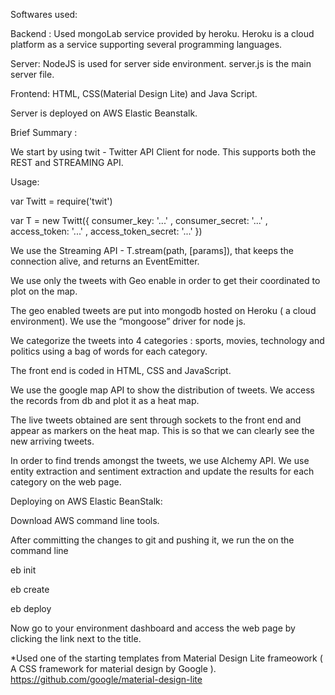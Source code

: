 Softwares used:

Backend :
Used mongoLab service provided by heroku.
Heroku is a cloud platform as a service supporting several programming languages.

Server:
NodeJS is used for server side environment.
server.js is the main server file.

Frontend:
HTML, CSS(Material Design Lite) and Java Script.  

Server is deployed on AWS Elastic Beanstalk.


Brief Summary : 

We start by using twit - Twitter API Client for node. This supports both the REST and STREAMING API.

Usage:

var Twitt = require('twit')

var T = new Twitt({
    consumer_key:         '...'
  , consumer_secret:      '...'
  , access_token:         '...'
  , access_token_secret:  '...'
})

We use the Streaming API - T.stream(path, [params]), that keeps the connection alive, and returns an EventEmitter.

We use only the tweets with Geo enable in order to get their coordinated to plot on the map.

The geo enabled tweets are put into mongodb hosted on Heroku ( a cloud environment). We use the “mongoose” driver for node js. 

We categorize the tweets into 4 categories : sports, movies, technology and politics using a bag of words for each category. 

The front end is coded in HTML, CSS and JavaScript. 

We use the google map API to show the distribution of tweets. We access the records from db and plot it as a heat map. 

The live tweets obtained are sent through sockets to the front end and appear as markers on the heat map. This is so that we can clearly see the new arriving tweets. 

In order to find trends amongst the tweets, we use Alchemy API. We use entity extraction and sentiment extraction and update the results for each category on the web page.


Deploying on AWS Elastic BeanStalk:

Download AWS command line tools. 

After committing the changes to git and pushing it, we run the on the command line

eb init

eb create 

eb deploy

Now go to your environment dashboard and access the web page by clicking the link next to the title.



*Used one of the starting templates from Material Design Lite frameowork ( A CSS framework for material design by Google ).
https://github.com/google/material-design-lite